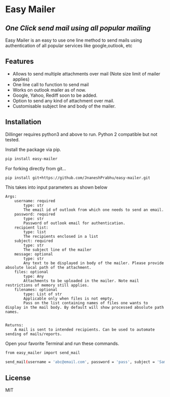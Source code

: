 # Easy Mailer
## _One Click send mail using all popular mailing_





Easy Mailer is an easy to use one line method to send mails using authentication of all popular services like google,outlook, etc



## Features

- Allows to send multiple attachments over mail (Note size limit of mailer applies)
- One line call to function to send mail
- Works on outlook mailer as of now.
- Google, Yahoo, Rediff soon to be added.
- Option to send any kind of attachment over mail.
- Customisable subject line and body of the mailer.



## Installation

Dillinger requires python3 and above to run. Python 2 compatible but not tested.

Install the package via pip.

```sh
pip install easy-mailer
```

For forking directly from git...

```sh
pip install git+https://github.com/JnaneshPrabhu/easy-mailer.git
```

This takes into input parameters as shown below

    Args:
        username: required
            type: str
            The email id of outlook from which one needs to send an email.
        password: required
            type: str
            Password of outlook email for authentication.
        recipient list:
            type: list
            The recipients enclosed in a list
        subject: required
            type: str
            The subject line of the mailer
        message: optional
            type: str
            Any text to be displayed in body of the mailer. Please provide absolute local path of the attachment.
        files: optional
            type: Any
            Attachments to be uploaded in the mailer. Note mail restrictions of memory still applies.
        filenames: optional
            type: List of str
            Applicable only when files is not empty.
            Pass on the list containing names of files one wants to display in the mail body. By default will show processed absolute path names.
            

    Returns:
        A mail is sent to intended recipients. Can be used to automate sending of mails/reports.


Open your favorite Terminal and run these commands.



```sh
from easy_mailer import send_mail
```


```sh
send_mail(username = 'abc@email.com', password = 'pass', subject = 'Sample Subject')
```
## License

MIT




